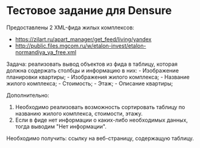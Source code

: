 # Тестовое задание для Densure

Предоставлены 2 XML-фида жилых комплексов: 
- https://zilart.ru/apart_manager/get_feed/living/yandex
- http://public.files.mgcom.ru/w/etalon-invest/etalon-normandiya_ya_free.xml

Задача: реализовать вывод объектов из фида в таблицу, которая должна содержать столбцы и информацию в них:
	- Изображение планировки квартиры;
	- Изображения жилого комплекса;
	- Название жилого комплекса;
	- Стоимость;
	- Этаж;
	- Описание квартиры;

Дополнительно:
1. Необходимо реализовать возможность сортировать таблицу по названию жилого комплекса, стоимости, этажу.
2. Если в фиде нет информации о каких-либо необходимых данных, тогда выводим "Нет информации". 

Необходимо получить: ссылку на веб-страницу, содержащую таблицу.
